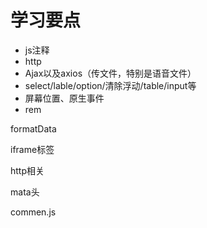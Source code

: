 # 学习要点

* js注释
* http
* Ajax以及axios（传文件，特别是语音文件）
* select/lable/option/清除浮动/table/input等
* 屏幕位置、原生事件
* rem

formatData

iframe标签

http相关

mata头

commen.js